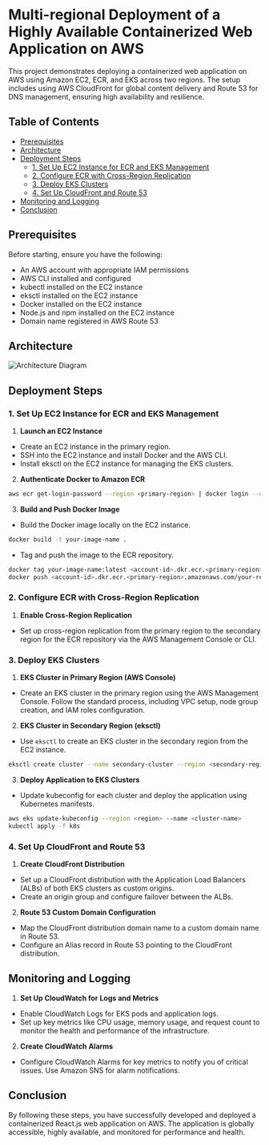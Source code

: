# Multi-regional Deployment of a Highly Available Containerized Web Application on AWS

This project demonstrates deploying a containerized web application on AWS using Amazon EC2, ECR, and EKS across two regions. The setup includes using AWS CloudFront for global content delivery and Route 53 for DNS management, ensuring high availability and resilience.

## Table of Contents

- [Prerequisites](#prerequisites)
- [Architecture](#architecture)
- [Deployment Steps](#deployment-steps)
  - [1. Set Up EC2 Instance for ECR and EKS Management](#1-set-up-ec2-instance-for-ecr-and-eks-management)
  - [2. Configure ECR with Cross-Region Replication](#2-configure-ecr-with-cross-region-replication)
  - [3. Deploy EKS Clusters](#3-deploy-eks-clusters)
  - [4. Set Up CloudFront and Route 53](#4-set-up-cloudfront-and-route-53)
- [Monitoring and Logging](#monitoring-and-logging)
- [Conclusion](#conclusion)

## Prerequisites

Before starting, ensure you have the following:

- An AWS account with appropriate IAM permissions
- AWS CLI installed and configured
- kubectl installed on the EC2 instance
- eksctl installed on the EC2 instance
- Docker installed on the EC2 instance
- Node.js and npm installed on the EC2 instance
- Domain name registered in AWS Route 53

## Architecture

![Architecture Diagram]([https://github.com/mfahad1672/AWS-Based-Multi-Region-Deployment-of-a-Fault-Tolerant-Containerized-Web-App/architecture-design.png])

## Deployment Steps

### 1. Set Up EC2 Instance for ECR and EKS Management

1. **Launch an EC2 Instance**

- Create an EC2 instance in the primary region.
- SSH into the EC2 instance and install Docker and the AWS CLI.
- Install eksctl on the EC2 instance for managing the EKS clusters.

2. **Authenticate Docker to Amazon ECR**

```sh
aws ecr get-login-password --region <primary-region> | docker login --username AWS --password-stdin <account-id>.dkr.ecr.<primary-region>.amazonaws.com
```

3.  **Build and Push Docker Image**

- Build the Docker image locally on the EC2 instance.

```sh
docker build -t your-image-name .
```

- Tag and push the image to the ECR repository.

```sh
docker tag your-image-name:latest <account-id>.dkr.ecr.<primary-region>.amazonaws.com/your-repo-name:latest
docker push <account-id>.dkr.ecr.<primary-region>.amazonaws.com/your-repo-name:latest
```

### 2. Configure ECR with Cross-Region Replication

1. **Enable Cross-Region Replication**

- Set up cross-region replication from the primary region to the secondary region for the ECR repository via the AWS Management Console or CLI.

### 3. Deploy EKS Clusters

1. **EKS Cluster in Primary Region (AWS Console)**

- Create an EKS cluster in the primary region using the AWS Management Console. Follow the standard process, including VPC setup, node group creation, and IAM roles configuration.

2. **EKS Cluster in Secondary Region (eksctl)**

- Use `eksctl` to create an EKS cluster in the secondary region from the EC2 instance.

```sh
eksctl create cluster --name secondary-cluster --region <secondary-region> --nodegroup-name standard-workers --node-type t3.medium --nodes 3
```

3. **Deploy Application to EKS Clusters**

- Update kubeconfig for each cluster and deploy the application using Kubernetes manifests.

```sh
aws eks update-kubeconfig --region <region> --name <cluster-name>
kubectl apply -f k8s
```

### 4. Set Up CloudFront and Route 53

1. **Create CloudFront Distribution**

- Set up a CloudFront distribution with the Application Load Balancers (ALBs) of both EKS clusters as custom origins.
- Create an origin group and configure failover between the ALBs.

2. **Route 53 Custom Domain Configuration**

- Map the CloudFront distribution domain name to a custom domain name in Route 53.
- Configure an Alias record in Route 53 pointing to the CloudFront distribution.

## Monitoring and Logging

1. **Set Up CloudWatch for Logs and Metrics**

- Enable CloudWatch Logs for EKS pods and application logs.
- Set up key metrics like CPU usage, memory usage, and request count to monitor the health and performance of the infrastructure.

2. **Create CloudWatch Alarms**

- Configure CloudWatch Alarms for key metrics to notify you of critical issues. Use Amazon SNS for alarm notifications.

## Conclusion

By following these steps, you have successfully developed and deployed a containerized React.js web application on AWS. The application is globally accessible, highly available, and monitored for performance and health.
